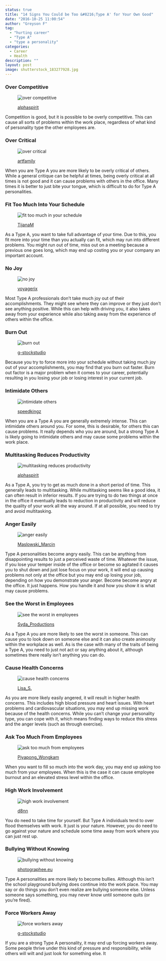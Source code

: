 ```yaml
---
status: true
title: "14 Signs You Could be Too &#8216;Type A' for Your Own Good"
date: "2016-10-25 11:00:54"
author: "Greyson F"
tag:
  - "hurting career"
  - "Type A"
  - "type a personality"
categories:
  - Career
  - Health
description: ""
layout: post
image: shutterstock_183277928.jpg
---
```


### Over Competitive

<figure aria-describedby="caption-attachment-4265" class="wp-caption alignnone" id="attachment_4265" style="width: 700px">

![over competitive](/posts/shutterstock_207086488.jpg)<figcaption class="wp-caption-text" id="caption-attachment-4265">[alphaspirit](https://www.shutterstock.com/pic-207086488/stock-photo-business-competition-with-jumping-businessman-over-obstacle.html)</figcaption></figure>

Competition is good, but it is possible to be overly competitive. This can cause all sorts of problems within the work place, regardless of what kind of personality type the other employees are.

### Over Critical

<figure aria-describedby="caption-attachment-4266" class="wp-caption alignnone" id="attachment_4266" style="width: 700px">

![over critical](/posts/shutterstock_50676901.jpg)<figcaption class="wp-caption-text" id="caption-attachment-4266">[artfamily](https://www.shutterstock.com/pic-50676901/stock-photo-portrait-of-business-people-woman-taken-mistake-in-report-isolated-on-white-background.html)</figcaption></figure>

When you are Type A you are more likely to be overly critical of others. While a general critique can be helpful at times, being overly critical at all times is not good and it can cause problems with others in the office. Many times it is better to just bite your tongue, which is difficult to do for Type A personalities.

### Fit Too Much Into Your Schedule

<figure aria-describedby="caption-attachment-4267" class="wp-caption alignnone" id="attachment_4267" style="width: 700px">

![fit too much in your schedule](/posts/shutterstock_204043207.jpg)<figcaption class="wp-caption-text" id="caption-attachment-4267">[TijanaM](https://www.shutterstock.com/pic-204043207/stock-photo-woman-pulling-clock-hands-backwards.html)</figcaption></figure>

As a Type A, you want to take full advantage of your time. Due to this, you fit more into your time than you actually can fit, which may run into different problems. You might run out of time, miss out on a meeting because a previous one goes long, which may end up costing you or your company an important account.

### No Joy

<figure aria-describedby="caption-attachment-4268" class="wp-caption alignnone" id="attachment_4268" style="width: 700px">

![no joy](/posts/shutterstock_426884746.jpg)<figcaption class="wp-caption-text" id="caption-attachment-4268">[voyagerix](https://www.shutterstock.com/pic-426884746/stock-photo-female-contemplating-serious-matters-astonishing-beauty-thinking-about-higher-things.html)</figcaption></figure>

Most Type A professionals don’t take much joy out of their accomplishments. They might see where they can improve or they just don’t see anything positive. While this can help with driving you, it also takes away from your experience while also taking away from the experience of others within the office.

### Burn Out

<figure aria-describedby="caption-attachment-4269" class="wp-caption alignnone" id="attachment_4269" style="width: 700px">

![burn out](/posts/shutterstock_342537272.jpg)<figcaption class="wp-caption-text" id="caption-attachment-4269">[g-stockstudio](https://www.shutterstock.com/pic-342537272/stock-photo-feeling-exhausted-frustrated-young-man-carrying-eyeglasses-and-keeping-eyes-closed-while-sitting.html)</figcaption></figure>

Because you try to force more into your schedule without taking much joy out of your accomplishments, you may find that you burn out faster. Burn out factor is a major problem when it comes to your career, potentially resulting in you losing your job or losing interest in your current job.

### Intimidate Others

<figure aria-describedby="caption-attachment-4270" class="wp-caption alignnone" id="attachment_4270" style="width: 700px">

![intimidate others](/posts/shutterstock_347126168.jpg)<figcaption class="wp-caption-text" id="caption-attachment-4270">[speedkingz](https://www.shutterstock.com/pic-347126168/stock-photo-aggressive-businessman-shouting-at-female-colleague.html)</figcaption></figure>

When you are a Type A you are generally extremely intense. This can intimidate others around you. For some, this is desirable, for others this can cause problems. It really depends who you are around, but a strong Type A is likely going to intimidate others and may cause some problems within the work place.

### Multitasking Reduces Productivity

<figure aria-describedby="caption-attachment-4278" class="wp-caption alignnone" id="attachment_4278" style="width: 700px">

![multitasking reduces productivity](/posts/shutterstock_183277928.jpg)<figcaption class="wp-caption-text" id="caption-attachment-4278">[alphaspirit](https://www.shutterstock.com/pic-183277928/stock-photo-concept-of-multitasking-with-businessman-who-carries-out-various-operations.html)</figcaption></figure>

As a Type A, you try to get as much done in a short period of time. This generally leads to multitasking. While multitasking seems like a good idea, it can often result in inferior results. If you are trying to do two things at once in the office it eventually leads to reduction in productivity and will reduce the quality of your work all the way around. If at all possible, you need to try and avoid multitasking.

### Anger Easily

<figure aria-describedby="caption-attachment-4271" class="wp-caption alignnone" id="attachment_4271" style="width: 700px">

![anger easily](/posts/shutterstock_171671267.jpg)<figcaption class="wp-caption-text" id="caption-attachment-4271">[Maslowski_Marcin](https://www.shutterstock.com/pic-171671267/stock-photo-businessman-shouting.html)

</figcaption></figure>

Type A personalities become angry easily. This can be anything from disappointing results to just a perceived waste of time. Whatever the issue, if you lose your temper inside of the office or become so agitated it causes you to shut down and just lose focus on your work, it will end up causing problems not only at the office but you may end up losing your job, depending on how you demonstrate your anger. Become become angry at the office. It just happens. How you handle it and how you show it is what may cause problems.

### See the Worst in Employees

<figure aria-describedby="caption-attachment-4272" class="wp-caption alignnone" id="attachment_4272" style="width: 700px">

![see the worst in employees](/posts/shutterstock_268014329.jpg)<figcaption class="wp-caption-text" id="caption-attachment-4272">[Syda_Productions](https://www.shutterstock.com/pic-268014329/stock-photo-business-technology-and-office-concept-older-man-and-young-man-having-argument-in-office.html)</figcaption></figure>

As a Type A you are more likely to see the worst in someone. This can cause you to look down on someone else and it can also create animosity within the workplace as well. As is the case with many of the traits of being a Type A, you need to just not act or say anything about it, although sometimes there really isn’t anything you can do.

### Cause Health Concerns

<figure aria-describedby="caption-attachment-4273" class="wp-caption alignnone" id="attachment_4273" style="width: 700px">

![cause health concerns](/posts/shutterstock_313939655.jpg)<figcaption class="wp-caption-text" id="caption-attachment-4273">[Lisa_S.](https://www.shutterstock.com/pic-313939655/stock-photo-a-woman-holding-a-clinical-thermometer-hindquarters-symbolic-photo-for-sick-and-fever.html)</figcaption></figure>

As you are more likely easily angered, it will result in higher health concerns. This includes high blood pressure and heart issues. With heart problems and cardiovascular situations, you may end up missing work because of the health concerns. While you can’t change your personality type, you can cope with it, which means finding ways to reduce this stress and the anger levels (such as through exercise).

### Ask Too Much From Employees

<figure aria-describedby="caption-attachment-4274" class="wp-caption alignnone" id="attachment_4274" style="width: 700px">

![ask too much from employees](/posts/shutterstock_410069455.jpg)<figcaption class="wp-caption-text" id="caption-attachment-4274">[Piyapong_Wongkam](https://www.shutterstock.com/pic-410069455/stock-photo-stacks-of-paper.html)</figcaption></figure>

When you want to fill so much into the work day, you may end up asking too much from your employees. When this is the case it can cause employee burnout and an elevated stress level within the office.

### High Work Involvement

<figure aria-describedby="caption-attachment-4275" class="wp-caption alignnone" id="attachment_4275" style="width: 700px">

![high work involvement](/posts/shutterstock_356083061.jpg)<figcaption class="wp-caption-text" id="caption-attachment-4275">[d8nn](https://www.shutterstock.com/pic-356083061/stock-photo-portrait-of-stressed-business-man-in-the-office.html)</figcaption></figure>

You do need to take time for yourself. But Type A individuals tend to over flood themselves with work. It just is your nature. However, you do need to go against your nature and schedule some time away from work where you can just rest up.

### Bullying Without Knowing

<figure aria-describedby="caption-attachment-4276" class="wp-caption alignnone" id="attachment_4276" style="width: 700px">

![bullying without knowing](/posts/shutterstock_219738391.jpg)<figcaption class="wp-caption-text" id="caption-attachment-4276">[photographee.eu](https://www.shutterstock.com/pic-219738391/stock-photo-troubled-secretary-and-her-angry-director-at-work.html)

</figcaption></figure>

Type A personalities are more likely to become bullies. Although this isn’t the school playground bullying does continue into the work place. You may say or do things you don’t even realize are bullying someone else. Unless someone says something, you may never know until someone quits (or you’re fired).

### Force Workers Away

<figure aria-describedby="caption-attachment-4277" class="wp-caption alignnone" id="attachment_4277" style="width: 700px">

![force workers away](/posts/shutterstock_200625674.jpg)<figcaption class="wp-caption-text" id="caption-attachment-4277">[g-stockstudio](https://www.shutterstock.com/pic-200625674/stock-photo-tired-of-office-life-rear-view-of-man-in-formalwear-walking-away-from-his-working-place.html)</figcaption></figure>

If you are a strong Type A personality, it may end up forcing workers away. Some people thrive under this kind of pressure and responsibility, while others will wilt and just look for something else. It
